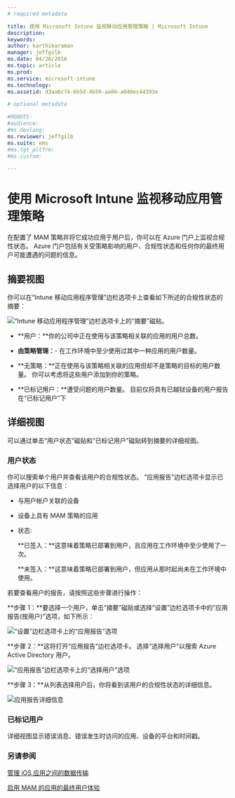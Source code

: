 ```yaml
---
# required metadata

title: 使用 Microsoft Intune 监视移动应用管理策略 | Microsoft Intune
description:
keywords:
author: karthikaraman
manager: jeffgilb
ms.date: 04/28/2016
ms.topic: article
ms.prod:
ms.service: microsoft-intune
ms.technology:
ms.assetid: d3aa6c74-6b5d-4b50-aa66-a040ec44393e

# optional metadata

#ROBOTS:
#audience:
#ms.devlang:
ms.reviewer: jeffgilb
ms.suite: ems
#ms.tgt_pltfrm:
#ms.custom:

---
```


# 使用 Microsoft Intune 监视移动应用管理策略
在配置了 MAM 策略并将它成功应用于用户后，你可以在 Azure 门户上监视合规性状态。 Azure 门户包括有关受策略影响的用户、合规性状态和任何你的最终用户可能遭遇的问题的信息。
## 摘要视图
你可以在“Intune 移动应用程序管理”边栏选项卡上查看如下所述的合规性状态的摘要：


![“Intune 移动应用程序管理”边栏选项卡上的“摘要”磁贴。](../media/mam-azure-portal-user-status-summary.png)

-   **用户：**你的公司中正在使用与该策略相关联的应用的用户总数。

-   **由策略管理：**- 在工作环境中至少使用过其中一种应用的用户数量。

-   **无策略：**正在使用与该策略相关联的应用但却不是策略的目标的用户数量。  你可以考虑将这些用户添加到你的策略。

- **已标记用户：**遭受问题的用户数量。 目前仅将具有已越狱设备的用户报告在“已标记用户”下


## 详细视图
可以通过单击“用户状态”磁贴和“已标记用户”磁贴转到摘要的详细视图。

### 用户状态
你可以搜索单个用户并查看该用户的合规性状态。 “应用报告”边栏选项卡显示已选择用户的以下信息：
- 与用户帐户关联的设备
- 设备上具有 MAM 策略的应用
- 状态:

  **已签入：**这意味着策略已部署到用户，且应用在工作环境中至少使用了一次。

  **未签入：**这意味着策略已部署到用户，但应用从那时起尚未在工作环境中使用。

若要查看用户的报告，请按照这些步骤进行操作：

**步骤 1：**要选择一个用户，单击“摘要”磁贴或选择“设置”边栏选项卡中的“应用报告(按用户)”选项，如下所示：

![“设置”边栏选项卡上的“应用报告”选项](../media/mam-azure-portal-app-reporting-by-user-settings-blade.png)

**步骤 2：**这将打开“应用报告”边栏选项卡。 选择“选择用户”以搜索 Azure Active Directory 用户。

![“应用报告”边栏选项卡上的“选择用户”选项](../media/mam-azure-portal-app-reporting-select-user.png)

**步骤 3：**从列表选择用户后，你将看到该用户的合规性状态的详细信息。

![应用报告详细信息](../media/mam-azure-portal-app-reporting-by-user.png)
### 已标记用户
详细视图显示错误消息、错误发生时访问的应用、设备的平台和时间戳。  

### 另请参阅
[管理 iOS 应用之间的数据传输](manage-data-transfer-between-ios-apps-with-microsoft-intune.md)

[启用 MAM 的应用的最终用户体验](end-user-experience-for-mam-enabled-apps-with-microsoft-intune.md)


<!--HONumber=May16_HO2-->


